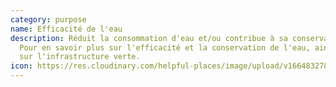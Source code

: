 ```yaml
---
category: purpose
name: Efficacité de l'eau
description: Réduit la consommation d'eau et/ou contribue à sa conservation.
  Pour en savoir plus sur l'efficacité et la conservation de l'eau, ainsi que
  sur l'infrastructure verte.
icon: https://res.cloudinary.com/helpful-places/image/upload/v1664832781/dtpr-icons/purpose/water_pidtsr.svg
---
```

